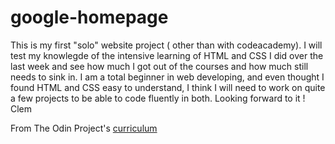 # google-homepage

This is my first "solo" website project ( other than with codeacademy).
I will test my knowlegde of the intensive learning of HTML and CSS I did over the last week and see how much I got out of the courses and how much still needs to sink in. 
I am a total beginner in web developing, and even thought I found HTML and CSS easy to understand, I think I will need to work on quite a few projects to be able to code fluently in both.
Looking forward to it !
Clem

From The Odin Project's [curriculum](http://www.theodinproject.com/courses/web-development-101/lessons/html-css)
